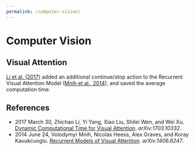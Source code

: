 ```yaml
---
permalink: /computer-vision/
---
```

# Computer Vision

## Visual Attention

[Li et al. (2017)](https://arxiv.org/abs/1703.10332) added an additional continue/stop action to the Recurrent Visual Attention Model ([Mnih et al., 2014](https://arxiv.org/abs/1406.6247)), and saved the average computation time.

## References

* 2017 March 30, Zhichao Li, Yi Yang, Xiao Liu, Shilei Wen, and Wei Xu. [Dynamic Computational Time for Visual Attention](https://arxiv.org/abs/1703.10332). *arXiv:1703.10332*.
* 2014 June 24, Volodymyr Mnih, Nicolas Heess, Alex Graves, and Koray Kavukcuoglu. [Recurrent Models of Visual Attention](https://arxiv.org/abs/1406.6247). *arXiv:1406.6247*.
